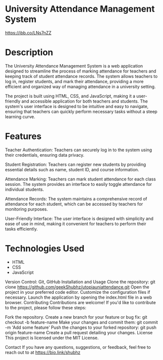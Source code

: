 # University Attendance Management System

https://ibb.co/LNs7nZZ

# Description
The University Attendance Management System is a web application designed to streamline the process of marking attendance for teachers and keeping track of student attendance records. The system allows teachers to log in, register students, and mark their attendance, providing a more efficient and organized way of managing attendance in a university setting.

The project is built using HTML, CSS, and JavaScript, making it a user-friendly and accessible application for both teachers and students. The system's user interface is designed to be intuitive and easy to navigate, ensuring that teachers can quickly perform necessary tasks without a steep learning curve.

# Features
Teacher Authentication: Teachers can securely log in to the system using their credentials, ensuring data privacy.

Student Registration: Teachers can register new students by providing essential details such as name, student ID, and course information.

Attendance Marking: Teachers can mark student attendance for each class session. The system provides an interface to easily toggle attendance for individual students.

Attendance Records: The system maintains a comprehensive record of attendance for each student, which can be accessed by teachers for monitoring purposes.

User-Friendly Interface: The user interface is designed with simplicity and ease of use in mind, making it convenient for teachers to perform their tasks efficiently.

# Technologies Used
- HTML
- CSS
- JavaScript

Version Control: Git, GitHub
Installation and Usage
Clone the repository: git clone https://github.com/geekShubhz/utopiauniattendance.git
Open the project in your preferred code editor.
Customize the configuration files if necessary.
Launch the application by opening the index.html file in a web browser.
Contributing
Contributions are welcome! If you'd like to contribute to the project, please follow these steps:

Fork the repository.
Create a new branch for your feature or bug fix: git checkout -b feature-name
Make your changes and commit them: git commit -m 'Add some feature'
Push the changes to your forked repository: git push origin feature-name
Create a pull request detailing your changes.
License
This project is licensed under the MIT License.

Contact
If you have any questions, suggestions, or feedback, feel free to reach out to at https://bio.link/shubhz
